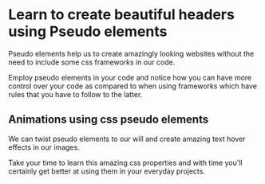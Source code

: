 # Learn to create beautiful headers using Pseudo elements
Pseudo elements help us to create amazingly looking websites without the need to include some css frameworks in our code.

Employ pseudo elements in your code and notice how you can have more control over your code as compared to when using frameworks which have rules that you have to follow to the latter.

## Animations using css pseudo elements 
We can twist pseudo elements to our will and create amazing text hover effects in our images.

Take your time to learn this amazing css properties and with time you'll certainly get better at using them in your everyday projects.
